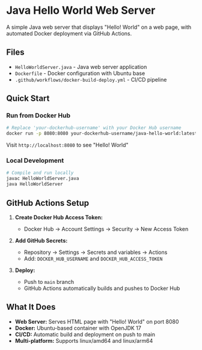 # Java Hello World Web Server

A simple Java web server that displays "Hello! World" on a web page, with automated Docker deployment via GitHub Actions.

## Files

- `HelloWorldServer.java` - Java web server application
- `Dockerfile` - Docker configuration with Ubuntu base
- `.github/workflows/docker-build-deploy.yml` - CI/CD pipeline

## Quick Start

### Run from Docker Hub
```bash
# Replace 'your-dockerhub-username' with your Docker Hub username
docker run -p 8080:8080 your-dockerhub-username/java-hello-world:latest
```

Visit `http://localhost:8080` to see "Hello! World"

### Local Development
```bash
# Compile and run locally
javac HelloWorldServer.java
java HelloWorldServer
```

## GitHub Actions Setup

1. **Create Docker Hub Access Token:**
   - Docker Hub → Account Settings → Security → New Access Token

2. **Add GitHub Secrets:**
   - Repository → Settings → Secrets and variables → Actions
   - Add: `DOCKER_HUB_USERNAME` and `DOCKER_HUB_ACCESS_TOKEN`

3. **Deploy:**
   - Push to `main` branch
   - GitHub Actions automatically builds and pushes to Docker Hub

## What It Does

- **Web Server:** Serves HTML page with "Hello! World" on port 8080
- **Docker:** Ubuntu-based container with OpenJDK 17
- **CI/CD:** Automatic build and deployment on push to main
- **Multi-platform:** Supports linux/amd64 and linux/arm64